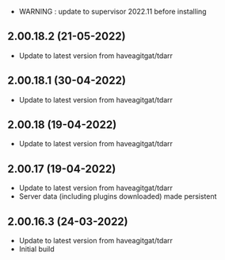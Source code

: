 - WARNING : update to supervisor 2022.11 before installing

## 2.00.18.2 (21-05-2022)
- Update to latest version from haveagitgat/tdarr

## 2.00.18.1 (30-04-2022)
- Update to latest version from haveagitgat/tdarr

## 2.00.18 (19-04-2022)
- Update to latest version from haveagitgat/tdarr

## 2.00.17 (19-04-2022)
- Update to latest version from haveagitgat/tdarr
- Server data (including plugins downloaded) made persistent

## 2.00.16.3 (24-03-2022)

- Update to latest version from haveagitgat/tdarr
- Initial build
